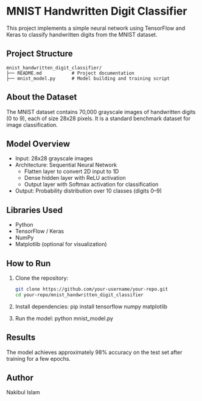 # MNIST Handwritten Digit Classifier

This project implements a simple neural network using TensorFlow and Keras to classify handwritten digits from the MNIST dataset.

## Project Structure

```
mnist_handwritten_digit_classifier/
├── README.md           # Project documentation
├── mnist_model.py      # Model building and training script
```



## About the Dataset

The MNIST dataset contains 70,000 grayscale images of handwritten digits (0 to 9), each of size 28x28 pixels. It is a standard benchmark dataset for image classification.

## Model Overview

- Input: 28x28 grayscale images
- Architecture: Sequential Neural Network
  - Flatten layer to convert 2D input to 1D
  - Dense hidden layer with ReLU activation
  - Output layer with Softmax activation for classification
- Output: Probability distribution over 10 classes (digits 0–9)

## Libraries Used

- Python
- TensorFlow / Keras
- NumPy
- Matplotlib (optional for visualization)

## How to Run

1. Clone the repository:
   ```bash
   git clone https://github.com/your-username/your-repo.git
   cd your-repo/mnist_handwritten_digit_classifier

2. Install dependencies:
    pip install tensorflow numpy matplotlib

3. Run the model:
    python mnist_model.py


## Results

The model achieves approximately 98% accuracy on the test set after training for a few epochs.

## Author

Nakibul Islam
